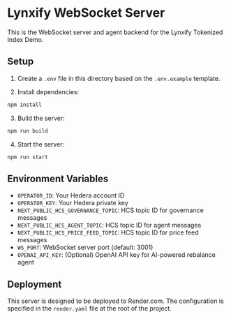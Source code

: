 # Lynxify WebSocket Server

This is the WebSocket server and agent backend for the Lynxify Tokenized Index Demo.

## Setup

1. Create a `.env` file in this directory based on the `.env.example` template.

2. Install dependencies:
```bash
npm install
```

3. Build the server:
```bash
npm run build
```

4. Start the server:
```bash
npm run start
```

## Environment Variables

- `OPERATOR_ID`: Your Hedera account ID
- `OPERATOR_KEY`: Your Hedera private key
- `NEXT_PUBLIC_HCS_GOVERNANCE_TOPIC`: HCS topic ID for governance messages
- `NEXT_PUBLIC_HCS_AGENT_TOPIC`: HCS topic ID for agent messages
- `NEXT_PUBLIC_HCS_PRICE_FEED_TOPIC`: HCS topic ID for price feed messages
- `WS_PORT`: WebSocket server port (default: 3001)
- `OPENAI_API_KEY`: (Optional) OpenAI API key for AI-powered rebalance agent

## Deployment

This server is designed to be deployed to Render.com. The configuration is specified in the `render.yaml` file at the root of the project. 